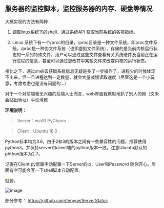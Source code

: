 ## 服务器的监控脚本，监控服务器的内存、硬盘等情况 

大概实现的方法有两种：

1. 调取linux系统下的shell，通过系统API 获取当前系统的各项指标。

2. Linux 系统下有一个/proc的目录，/proc目录是一种文件系统，即proc文件系统。/proc是一种伪文件系统（也即虚拟文件系统），存储的是当前内核运行状态的一系列特殊文件，用户可以通过这些文件查看有关系统硬件及当前正在运行进程的信息，甚至可以通过更改其中某些文件来改变内核的运行状态。

相比之下，通过shell去获取系统信息无疑是多了一步操作了，进程少的时候体现不出来，但一旦进程达到一定数量，就会大量减慢读取速度（尽管这是一个小玩意，考虑考虑也是没有问题的…）

对于一个对前端毫无兴趣的后端人士而言，web界面我默默地扒了别人的用（文末会贴出地址）手动滑稽

**环境说明：**



> Server：win10 PyCharm 

> Client：Ubuntu 16.0

Python标本均为3.6。由于2和3的版本之间有一些兼容性的问题，推荐使用python3，并保持server和client端的python版本一致。注意Ubuntu默认的phthon版本为2.7。

记得在Client.py里面手动配置一下Server的ip，User和Password 随你开心。后面有空可能会写一下shell脚本自动配置。 

就酱。

![image](https://wx3.sinaimg.cn/mw1024/95dda403ly1fnvnvyej49j20z1050my5.jpg)

部分参考：
https://github.com/tenyue/ServerStatus

